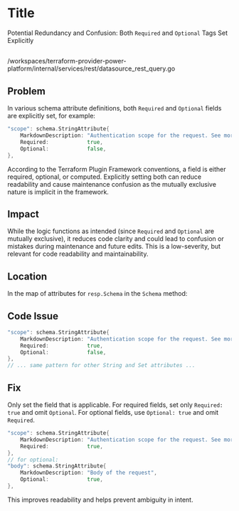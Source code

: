 # Title

Potential Redundancy and Confusion: Both `Required` and `Optional` Tags Set Explicitly

##

/workspaces/terraform-provider-power-platform/internal/services/rest/datasource_rest_query.go

## Problem

In various schema attribute definitions, both `Required` and `Optional` fields are explicitly set, for example:

```go
"scope": schema.StringAttribute{
    MarkdownDescription: "Authentication scope for the request. See more: [Authentication Scopes](https://learn.microsoft.com/en-us/entra/identity-platform/scopes-oidc)",
    Required:            true,
    Optional:            false,
},
```

According to the Terraform Plugin Framework conventions, a field is either required, optional, or computed. Explicitly setting both can reduce readability and cause maintenance confusion as the mutually exclusive nature is implicit in the framework.

## Impact

While the logic functions as intended (since `Required` and `Optional` are mutually exclusive), it reduces code clarity and could lead to confusion or mistakes during maintenance and future edits. This is a low-severity, but relevant for code readability and maintainability.

## Location

In the map of attributes for `resp.Schema` in the `Schema` method:

## Code Issue

```go
"scope": schema.StringAttribute{
    MarkdownDescription: "Authentication scope for the request. See more: [Authentication Scopes](https://learn.microsoft.com/en-us/entra/identity-platform/scopes-oidc)",
    Required:            true,
    Optional:            false,
},
// ... same pattern for other String and Set attributes ...
```

## Fix

Only set the field that is applicable. For required fields, set only `Required: true` and omit `Optional`. For optional fields, use `Optional: true` and omit `Required`.

```go
"scope": schema.StringAttribute{
    MarkdownDescription: "Authentication scope for the request. See more: [Authentication Scopes](https://learn.microsoft.com/en-us/entra/identity-platform/scopes-oidc)",
    Required:            true,
},
// for optional:
"body": schema.StringAttribute{
    MarkdownDescription: "Body of the request",
    Optional:            true,
},
```

This improves readability and helps prevent ambiguity in intent.
